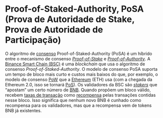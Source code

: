# Proof-of-Staked-Authority, PoSA (Prova de Autoridade de Stake, Prova de Autoridade de Participação)

O algoritmo de [consenso](Consenso.md) Proof-of-Staked-Authority (PoSA) é um híbrido entre o mecanismo de consenso [_Proof-of-Stake_](Proof-of-Stake.md) e [_Proof-of-Authority_](Proof-of-Authority.md). A [Binance Smart Chain (BSC)](Binance%20Smart%20Chain.md) é uma _blockchain_ que usa o algoritmo de consenso _Proof-of-Staked-Authority_. O modelo de consenso PoSA suporta um tempo de bloco mais curto e custos mais baixos do que, por exemplo, o modelo de consenso [PoW](Proof-of-Work.md) que a [Ethereum](Ethereum.md) (ETH) usa (com a chegada da Ethereum 2.0, isso se tornará [PoS](Proof-of-Stake.md)). Os validadores da BSC são [_stakers_](Staking.md) que “apostam” um certo número de [BNB](BNB.md). Quando propõem um bloco válido, recebem [taxas de transação](Taxa%20de%20Transa%C3%A7%C3%A3o.md) como [recompensa](Recompensa%20de%20Bloco.md) pelas transações contidas nesse bloco. Isso significa que nenhum novo BNB é cunhado como recompensa para os validadores, mas que a recompensa vem de tokens BNB já existentes.